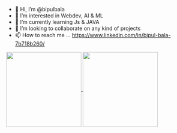 - 👋 Hi, I’m @bipulbala
- 👀 I’m interested in Webdev, AI & ML
- 🌱 I’m currently learning Js & JAVA
- 💞️ I’m looking to collaborate on any kind of projects
- 📫 How to reach me ... https://www.linkedin.com/in/bipul-bala-7b718b260/
  



<a href="[https://github.com/bipulbala/github-readme-stats](https://github-readme-stats.vercel.app/api?username=bipulbala&show_icons=true&theme=default#gh-light-mode-only)">
  <img height=200 align="center" src="[https://github-readme-stats.vercel.app/api?username=bipulbala](https://github.com/bipulbala/github-readme-stats#gh-light-mode-only)" />
</a>
<a href="https://github.com/bipulbala/toplangs">
  <img height=200 align="center" src="[https://github-readme-stats.vercel.app/api/top-langs?username=bipulbala&layout=compact](https://github-readme-stats.vercel.app/api/top-langs/?username=bipulbala&hide_progress=true)&langs_count=1&card_width=320" />
</a>


 

 
  
<!---
bipulbala/bipulbala is a ✨ special ✨ repository because its `README.md` (this file) appears on your GitHub profile.
You can click the Preview link to take a look at your changes.
--->
